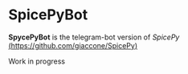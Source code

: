 # SpicePyBot
**SpycePyBot** is the telegram-bot version of *SpicePy* [(https://github.com/giaccone/SpicePy)](https://github.com/giaccone/SpicePy)

Work in progress
